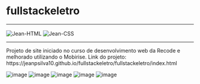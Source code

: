 # fullstackeletro
<hr>
<div style="display: inline_block">
<img align="center" title="HTML" alt="Jean-HTML" src="https://img.shields.io/badge/HTML5-E34F26?style=for-the-badge&logo=html5&logoColor=white">
<img align="center" title="CSS" alt="Jean-CSS" src="https://img.shields.io/badge/CSS3-563D7C?style=for-the-badge&logo=css3&logoColor=white">
</div>
<hr>
Projeto de site iniciado no curso de desenvolvimento web da Recode e melhorado utilizando o Mobirise.
Link do projeto: https://jeanpsilva10.github.io/fullstackeletro/fullstackeletro/index.html

![image](https://user-images.githubusercontent.com/23384348/166516123-dbbfe057-ed69-4ef8-a97f-c03f2f35ba90.png)
![image](https://user-images.githubusercontent.com/23384348/166516223-8572aca8-3577-4e34-8a8d-ad301c5b4404.png)
![image](https://user-images.githubusercontent.com/23384348/166516344-22f24e47-9c5c-4c6f-852c-7dcdc8e3bd5a.png)
![image](https://user-images.githubusercontent.com/23384348/166516635-cb176a52-1970-4942-a4fd-a26be657a34b.png)
![image](https://user-images.githubusercontent.com/23384348/166516749-9baf6fb3-08fb-41e9-ae47-3f35469dfc5c.png)

